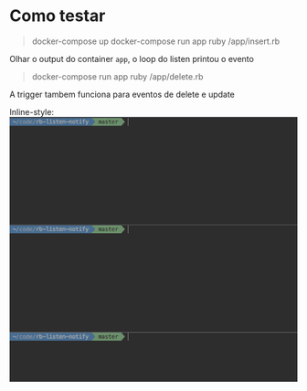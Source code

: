 # Como testar

> docker-compose up
> docker-compose run app ruby /app/insert.rb

Olhar o output do container `app`, o loop do listen printou o evento

> docker-compose run app ruby /app/delete.rb

A trigger tambem funciona para eventos de delete e update


Inline-style: 
![alt text](https://raw.githubusercontent.com/cpgo/rb-listen-notify/master/example.gif "Example")
